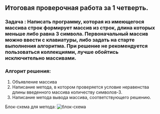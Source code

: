 ## Итоговая проверочная работа за 1 четверть.
### Задача : Написать программу, которая из имеющегося массива строк формирует массив из строк, длина которых меньше либо равна 3 символа. Первоначальный массив можно ввести с клавиатуры, либо задать на старте выполнения алгоритма. При решение не рекомендуется пользоваться коллекциями, лучше обойтись исключительно массивами.

### Алгорит решения:
1. Объявление массива
2. Написание метода, в котором проверяется условие неравенства длины введенного массива количеству символов-3.
3. Написание метода вывода массива, соответствующего решению.

Блок-схема для метода:
![блок-схема](https://drive.google.com/drive/folders/1cWE9pzX5CaHzLZAv1zniF7fz2PWmq6S5)